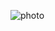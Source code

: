 
![photo](https://user-images.githubusercontent.com/125550572/235776130-74ede824-6988-41a6-8014-93d02e9df4d1.jpg)